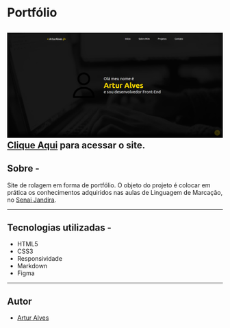 # Portfólio

![](./img/screenshot.png)
[Clique Aqui](https://arturalvess.github.io/projeto-portfolio/) para acessar o site.
---

## Sobre - 
Site de rolagem em forma de portfólio.
O objeto do projeto é colocar em prática os conhecimentos adquiridos nas aulas de Linguagem de Marcação, no [Senai Jandira](https://jandira.sp.senai.br/).

---
## Tecnologias utilizadas - 
- HTML5
- CSS3
- Responsividade
- Markdown
- Figma

---
## Autor
- [Artur Alves](https://github.com/ArturAlvess)

